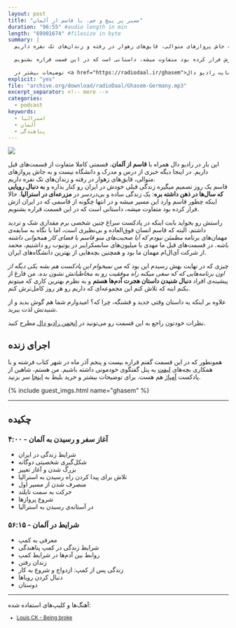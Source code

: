 ```yaml
---
layout: post
title: "مسیر پر پیچ و خم، با قاسم از آلمان"
duration: "96:55" #audio length in min
length: "69901674" #filesize in byte
summary: |
  این بار در رادیو دال همراه با قاسم از آلمان، قسمتی کاملا متفاوت از قسمت‌های قبل داریم. در اینجا دیگه خبری از درس و مدرک و دانشگاه نیست و به جاش پرواز‌های متوالی، قایق‌های زهوار در رفته و زندان‌های تک نفره داریم.
  
  قاسم یک روز تصمیم میگیره زندگی قبلی خودش در ایران رو کنار بذاره و به دنبال رویایی که سال‌ها در ذهن داشته بره؛ یک زندگی ساده و بی‌دردسر در مزرعه‌ای در استرالیا. حالا اینکه چطور قاسم وارد این مسیر میشه و در انتها چگونه از قاسمی که در ایران ازش فرار کرده بود متفاوت میشه، داستانی است که در این قسمت قراره بشنویم.
  
  توضیحات بیشتر در <a href="https://radiodaal.ir/ghasem">سایت رادیو دال</a>.
explicit: "yes"
file: "archive.org/download/radioDaal/Ghasem-Germany.mp3"
excerpt_separator: <!-- more -->
categories:
  - podcast
keywords:
  - استرالیا
  - آلمان
  - پناهندگی
---
```


<img src="{{site.baseurl}}/public/img/ghasem/cover.jpg" class="cover-img"/>

این بار در رادیو دال همراه با **قاسم از آلمان**، قسمتی کاملا متفاوت از قسمت‌های قبل داریم. در اینجا دیگه خبری از درس و مدرک و دانشگاه نیست و به جاش پرواز‌های متوالی، قایق‌های زهوار در رفته و زندان‌های تک نفره داریم.  
قاسم یک روز تصمیم میگیره زندگی قبلی خودش در ایران رو کنار بذاره و **به دنبال رویایی که سال‌ها در ذهن داشته بره**: یک زندگی ساده و بی‌دردسر در **مزرعه‌ای در استرالیا**. حالا اینکه چطور قاسم وارد این مسیر میشه و در انتها چگونه از قاسمی که در ایران ازش فرار کرده بود متفاوت میشه، داستانی است که در این قسمت قراره بشنویم.
<!-- more -->

راستش رو بخواید بابت اینکه در پادکست سراغ چنین شخصی برم مقداری شک و تردید داشتم. البته که قاسم انسان فوق‌العاده و بی‌نظیری است، اما با نگاه به سابقه‌ی مهمان‌های برنامه *مطمئن نبودم که آیا صحبت‌های منو قاسم با فضای کار همخوانی داشته باشه*. در قسمت‌های قبل ما مهدی با میلیون‌های سابسکرایبر در یوتیوب رو داشتیم، محمد از شرکت آی‌ال‌ام مهمان ما بود و همچنین بچه‌هایی از بهترین دانشگاه‌های ایران.

چیزی که در نهایت بهش رسیدم این بود که *من نمیخوام این پادکست هم بشه یکی دیگه از اون برنامه‌هایی که که سعی میکنه راه موفقیت رو به مخاطبانش نشون بده*. من فارغ از پیشینه‌ی افراد **دنبال شنیدن داستان هجرت آدم‌ها هستم** و به نظرم بهترین کاری که میتونم بکنم اینه که تلاش کنم این مجموعه‌ای که داریم رو هر روز کامل‌ترش کنم.

علاوه بر اینکه یه داستان وقتی جدید و قشنگه، چرا که؟ امیدوارم شما هم گوش بدید و از شنیدنش لذت ببرید.

نظرات خودتون راجع به این قسمت رو می‌تونید در [انجمن رادیو دال](https://forum.radiodaal.ir/topic/16) مطرح کنید.

## اجرای زنده
همونطور که در این قسمت گفتم قراره بیست و پنجم آذر ماه در شهر کتاب فرشته و با همکاری بچه‌های [لیفت](https://lyft.ir/) یه پنل گفتگوی خودمونی داشته باشیم. من هستم، شاهین از پادکست [آمپاژ](https://castbox.fm/channel/Ampaj-|-%D8%A2%D9%85%D9%BE%D8%A7%DA%98-id1496893?country=us) هم هست. برای توضیحات بیشتر و خرید بلیط به [اینجا](https://lyft.ir/experience/ax5ogi) سر بزنید.

<!-- ### در این قسمت معرفی شد: -->
{% include guest_imgs.html name="ghasem" %}

<hr>

## چکیده

### آغاز سفر و رسیدن به آلمان - ۴:۰۰
- شرایط زندگی در ایران
- شکل‌گیری شخصیتی دوگانه
- بزرگ شدن و آغاز تغییر
- تلاش برای پیدا کردن راه رسیدن به استرالیا
- منصرف شدن از مسیر اول
- حرکت به سمت تایلند
- شروع پروازها
- در آستانه‌ی رسیدن به استرالیا

### شرایط در آلمان - ۵۶:۱۵
- معرفی به کمپ
- شرایط زندگی در کمپ پناهندگی
- روابط بین آدم‌ها در شرایط کمپ
- زندان رفتن
- زندگی پس از کمپ: ازدواج و شروع به کار
- دنبال کردن رویاها
- دوستان

<hr>

<!-- {% include player.html id="207253110" %} -->

آهنگ‌ها و کلیپ‌های استفاده شده:

<div dir="ltr" style="font-size: smaller;">
<ul>
<li><a href="https://www.youtube.com/watch?v=Y_-1l_SlA7c">Louis CK - Being broke</a></li>
</ul>
</div>
